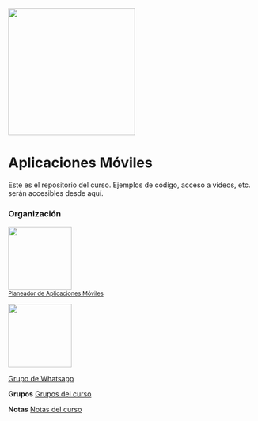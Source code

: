 <img width="256" src="https://www.icesi.edu.co/launiversidad/images/La_universidad/logo_icesi.png">

# Aplicaciones Móviles
Este es el repositorio del curso. Ejemplos de código, acceso a videos, etc. serán accesibles desde aquí.



### Organización
<a href="https://miro.com/app/board/o9J_l2waJG0="><img width="128" src="https://store-images.s-microsoft.com/image/apps.59334.13959754522315136.c4ea2415-8e3c-42bf-8f77-e885eb7c11a1.be6eacf3-e0b4-4478-9abc-47192806c1b5?mode=scale&q=90&h=300&w=300"></a><br>
<a href="https://miro.com/app/board/o9J_l2waJG0="><small>Planeador de Aplicaciones Móviles</small></a>



<a href="https://chat.whatsapp.com/EghTqNNMnuLGiexQnVnXko"><img src="https://upload.wikimedia.org/wikipedia/commons/thumb/6/6b/WhatsApp.svg/479px-WhatsApp.svg.png" width="128"></a><br>

<a href="https://chat.whatsapp.com/Ky8clkfDANyDGiy4Ngkmc5">Grupo de Whatsapp</a>


<b>Grupos</b>
<a href="https://docs.google.com/spreadsheets/d/1xm16OfON1tC9PMfzrxQ4t3njNc5nBKdqwcbSh-F2WLo/edit?usp=sharing">Grupos del curso</a>

<b>Notas</b>
<a href="https://docs.google.com/spreadsheets/d/1J5pnPgUrKGLqB9dseHkyrpaidmOMUJbsaVgkUpu7ReI/edit?usp=sharing">Notas del curso</a>
